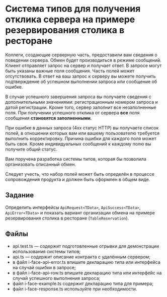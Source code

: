 # Система типов для получения отклика сервера на примере резервирования столика в ресторане

Коллеги, создающие серверную часть, предоставили вам сведения о поведении сервера. Обмен будет производиться в режиме сообщений. Клиент отправляет запрос на сервер и получает ответ. В запросе могут быть указаны важные поля сообщения. Часть полей может отсутствовать. В ответ на ваш запрос к серверу вы можете получить подтверждение об успешном выполнении запроса или сообщение об ошибке.

В случае успешного завершения запроса вы получаете сведения с дополнительными значениями: регистрационным номером запроса и датой регистрации. Кроме того, сервер заполнит все незаполненные поля. При получении успешного отклика от сервера **все** поля сообщения **становятся заполненными**.

При ошибке в данных запроса (4хх статус HTTP) вы получаете список полей, в отношении которых вам или вашему пользователю требуется выполнить корректировку. Причина ошибки для каждого поля может быть своя. Кроме индивидуальных сообщений к каждому полю вы получите общий статус.

Вам поручена разработка системы типов, которая бы позволила организовать описанный обмен.

Следует учесть, что набор полей может быть определён в процессе сопровождения продукта и должен быть оформлен в общем виде.

## Задание

Определить интерфейсы `ApiRequest<TData>`, `ApiSuccess<TData>`, `ApiError<TData>` и показать вариант организации обмена на примере резервирования столика в ресторане (`TableReservation`).

## Файлы

- api.test.ts — содержит подготовленные отрывки для демонстрации использования системы типов;
- api.ts — содержит описание контракта с удалённым сервером;
- в файл i-face-api-error.ts впишите декларацию типа или интерфейса на случай ошибки в запросе;
- в файл i-face-api-row.ts впишите декларацию типа или интерфейс на случай успешного выполнения запроса;
- файл i-face-example.ts содержит декларацию типа для примера;
- файл i-face-response.ts используйте при необходимости.
